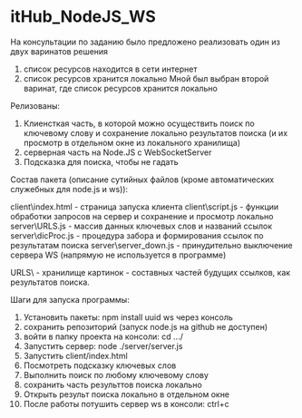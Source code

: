 # itHub_NodeJS_WS

На консультации по заданию было предложено реализовать один из двух варинатов решения
1) список ресурсов находится в сети интернет
2) список ресурсов хранится локально
Мной был выбран второй варинат, где список ресурсов хранится локально

Релизованы:
1) Клиенсткая часть, в которой можно осуществить поиск по ключевому слову и сохранение локально результатов поиска (и их просмотр в отдельном окне из локального хранилища)
2) серверная часть на Node.JS c WebSocketServer
3) Подсказка для поиска, чтобы не гадать

Состав пакета (описание сутийных файлов (кроме автоматических служебных для node.js и ws)):

client\index.html - страница запуска клиента
client\script.js - функции обработки запросов на сервер и сохранение и просмотр локально
server\URLS.js - массив данных ключевых слов и названий ссылок
server\dicProc.js - процедура забора и формирования ссылок по результатам поиска
server\server_down.js - принудительно выключение сервера WS (напрямую не используется в программе)

URLS\ - хранилище картинок - составных частей будущих ссылков, как результатов поиска.

Шаги для запуска программы:

1) Установить пакеты: npm install uuid ws через консоль
2) сохранить репозиторий (запуск node.js на github не доступен)
3) войти в папку проекта на консоли: cd .../
4) Запустить сервер: node ./server/server.js 
5) Запустить client/index.html
6) Посмотреть подсказку ключевых слов
7) Выполнить поиск по любому ключевому слову
8) сохранить часть результтов поиска локально
9) Открыть результ поиска локально в отдельном окне
10) После работы потушить сервер ws в консоли: ctrl+c 
